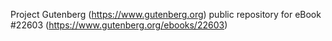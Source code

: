Project Gutenberg (https://www.gutenberg.org) public repository for eBook #22603 (https://www.gutenberg.org/ebooks/22603)
